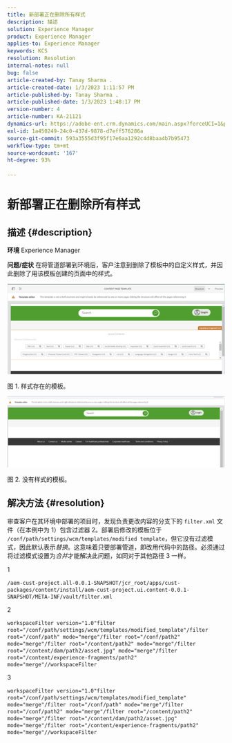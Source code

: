 ```yaml
---
title: 新部署正在删除所有样式
description: 描述
solution: Experience Manager
product: Experience Manager
applies-to: Experience Manager
keywords: KCS
resolution: Resolution
internal-notes: null
bug: false
article-created-by: Tanay Sharma .
article-created-date: 1/3/2023 1:11:57 PM
article-published-by: Tanay Sharma .
article-published-date: 1/3/2023 1:48:17 PM
version-number: 4
article-number: KA-21121
dynamics-url: https://adobe-ent.crm.dynamics.com/main.aspx?forceUCI=1&pagetype=entityrecord&etn=knowledgearticle&id=e75d5a2c-688b-ed11-81ac-6045bd006a22
exl-id: 1a450249-24c0-437d-9878-d7eff576286a
source-git-commit: 593a3555d3f95f17e6aa1292c4d8baa4b7b95473
workflow-type: tm+mt
source-wordcount: '167'
ht-degree: 93%

---
```


# 新部署正在删除所有样式

## 描述 {#description}

<b>环境</b>
Experience Manager


<b>问题/症状</b>
在将管道部署到环境后，客户注意到删除了模板中的自定义样式，并因此删除了用该模板创建的页面中的样式。



![](assets/___ec5d5a2c-688b-ed11-81ac-6045bd006a22___.png)

图 1. 样式存在的模板。



![](assets/___f05d5a2c-688b-ed11-81ac-6045bd006a22___.png)

图 2. 没有样式的模板。


## 解决方法 {#resolution}


审查客户在其环境中部署的项目时，发现负责更改内容的分支下的 `filter.xml` 文件（在本例中为 1）包含过滤器 2。部署后修改的模板位于 `/conf/path/settings/wcm/templates/modified template`，但它没有过滤模式，因此默认表示&#x200B;*替换*。这意味着只要部署管道，即改用代码中的路径。必须通过将过滤模式设置为&#x200B;*合并*&#x200B;才能解决此问题，如同对于其他路径 3 一样。

1


```
/aem-cust-project.all-0.0.1-SNAPSHOT/jcr_root/apps/cust-packages/content/install/aem-cust-project.ui.content-0.0.1-SNAPSHOT/META-INF/vault/filter.xml
```



2

```
workspaceFilter version="1.0"filter root="/conf/path/settings/wcm/templates/modified_template"/filter root="/conf/path" mode="merge"/filter root="/conf/path2" mode="merge"/filter root="/content/path2" mode="merge"/filter root="/content/dam/path2/asset.jpg" mode="merge"/filter root="/content/experience-fragments/path2" mode="merge"//workspaceFilter
```




3


```
workspaceFilter version="1.0"filter root="/conf/path/settings/wcm/templates/modified_template" mode="merge"/filter root="/conf/path" mode="merge"/filter root="/conf/path2" mode="merge"/filter root="/content/path2" mode="merge"/filter root="/content/dam/path2/asset.jpg" mode="merge"/filter root="/content/experience-fragments/path2" mode="merge"//workspaceFilter
```
